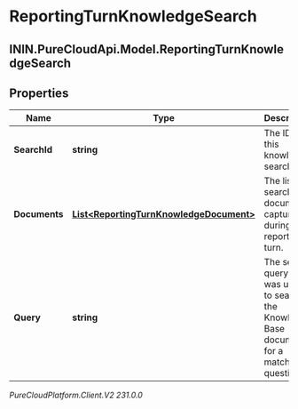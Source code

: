 # ReportingTurnKnowledgeSearch

## ININ.PureCloudApi.Model.ReportingTurnKnowledgeSearch

## Properties

|Name | Type | Description | Notes|
|------------ | ------------- | ------------- | -------------|
| **SearchId** | **string** | The ID of this knowledge search. | [optional] |
| **Documents** | [**List&lt;ReportingTurnKnowledgeDocument&gt;**](ReportingTurnKnowledgeDocument) | The list of search documents captured during this reporting turn. | [optional] |
| **Query** | **string** | The search query that was used to search the Knowledge Base documents for a matching question. | [optional] |



_PureCloudPlatform.Client.V2 231.0.0_
